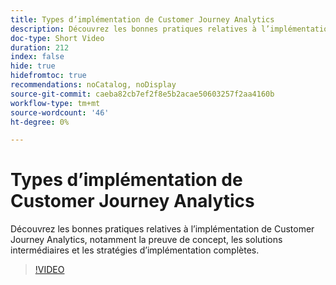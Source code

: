 ```yaml
---
title: Types d’implémentation de Customer Journey Analytics
description: Découvrez les bonnes pratiques relatives à l’implémentation de Customer Journey Analytics, notamment la preuve de concept, les solutions intermédiaires et les stratégies d’implémentation complètes.
doc-type: Short Video
duration: 212
index: false
hide: true
hidefromtoc: true
recommendations: noCatalog, noDisplay
source-git-commit: caeba82cb7ef2f8e5b2acae50603257f2aa4160b
workflow-type: tm+mt
source-wordcount: '46'
ht-degree: 0%

---
```



# Types d’implémentation de Customer Journey Analytics

Découvrez les bonnes pratiques relatives à l’implémentation de Customer Journey Analytics, notamment la preuve de concept, les solutions intermédiaires et les stratégies d’implémentation complètes.

<!-- 62_S113_3442460_211_best-practices-for-implementing-customer-journey-analytics -->
>[!VIDEO](https://video.tv.adobe.com/v/3458311/?learn=on&enablevpops=true)

